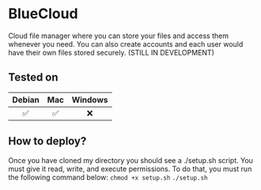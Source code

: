 # BlueCloud
Cloud file manager where you can store your files and access them whenever you need. You can also create accounts and each user would have their own files stored securely.
(STILL IN DEVELOPMENT)
## Tested on
| Debian | Mac    | Windows    |
| :---:   | :---: | :---: |
| ✅ | ✅   | ❌   |
## How to deploy?
Once you have cloned my directory you should see a ./setup.sh script. You must give it read, write, and execute permissions. To do that, you must run the following command below:
`chmod +x setup.sh`
`./setup.sh`
